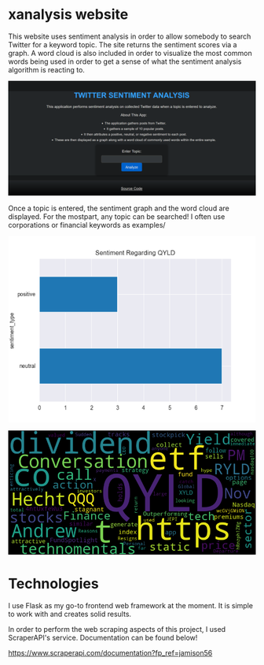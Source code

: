 # xanalysis website
This website uses sentiment analysis in order to allow somebody to search Twitter for a keyword topic. The site returns the sentiment scores via a graph. A word cloud is also included in order to visualize the most common words being used in order to get a sense of what the sentiment analysis algorithm is reacting to. 

![Dashboard](dash.png)

Once a topic is entered, the sentiment graph and the word cloud are displayed. For the mostpart, any topic can be searched! I often use corporations or financial keywords as examples/

![Graph](static/sentiment_graph.png)

![Wordcloud](static/wordcloud.png)

# Technologies

I use Flask as my go-to frontend web framework at the moment. It is simple to work with and creates solid results.

In order to perform the web scraping aspects of this project, I used ScraperAPI's service. Documentation can be found below!

https://www.scraperapi.com/documentation?fp_ref=jamison56
